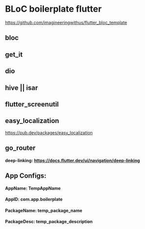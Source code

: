 # BLoC boilerplate flutter
https://github.com/imagineeringwithus/flutter_bloc_template

## bloc

## get_it

## dio

## hive || isar

## flutter_screenutil

## easy_localization
https://pub.dev/packages/easy_localization


## go_router
#### deep-linking: https://docs.flutter.dev/ui/navigation/deep-linking

 
## App Configs:
#### AppName: TempAppName
#### AppID: com.app.boilerplate
#### PackageName: temp_package_name
#### PackageDesc: temp_package_description